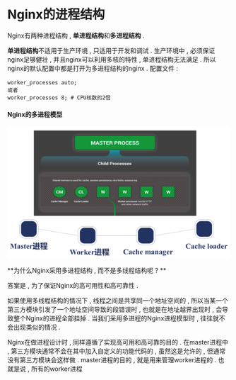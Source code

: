 # Nginx的进程结构

Nginx有两种进程结构 , **单进程结构**和**多进程结构** .

**单进程结构**不适用于生产环境 , 只适用于开发和调试 . 生产环境中 , 必须保证nginx足够健壮 , 并且nginx可以利用多核的特性 , 单进程结构无法满足 . 所以nginx的默认配置中都是打开为多进程结构的nginx . 配置文件 :

```
worker_processes auto;
或者
worker_processes 8; # CPU核数的2倍
```

#### Nginx的多进程模型

![](/assets/nginxduojinchengmoxing.png)

**为什么Nginx采用多进程结构 , 而不是多线程结构呢 ? **

答案是 , 为了保证Nginx的高可用性和高可靠性 . 

如果使用多线程结构的情况下 , 线程之间是共享同一个地址空间的 , 所以当某一个第三方模块引发了一个地址空间导致的段错误时 , 也就是在地址越界出现时 , 会导致整个Nginx的进程全部挂掉 . 当我们采用多进程的Nginx进程模型时 , 往往就不会出现类似的情况 . 

Nginx在做进程设计时 , 同样遵循了实现高可用和高可靠的目的 . 在master进程中 , 第三方模块通常不会在其中加入自定义的功能代码的 , 虽然这是允许的 , 但通常没有第三方模块会这样做 . master进程的目的 , 就是用来管理worker进程的 . 也就是说 , 所有的worker进程

